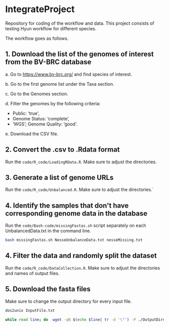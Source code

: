 # IntegrateProject
Repository for coding of the workflow and data. This project consists of testing Hyun workflow for different species. 

The workflow goes as follows.

## 1. Download the list of the genomes of interest from the BV-BRC database

a. Go to https://www.bv-brc.org/ and find species of interest.

b. Go to the first genome list under the Taxa section.

c. Go to the Genomes section.

d. Filter the genomes by the following criteria: 
- Public: ‘true',
- Genome Status: ‘complete’,
- ‘WGS’; Genome Quality: ‘good’.

e. Download the CSV file. 

## 2. Convert the .csv to .Rdata format

Run the `code/R_code/LoadingRData.R`. Make sure to adjust the directories.

## 3. Generate a list of genome URLs 

Run the `code/R_code/Unbalanced.R`. Make sure to adjust the directories.`

## 4. Identify the samples that don't have corresponding genome data in the database

Run the `code/Bash-code/missingFastas.sh` script separately on each UnbalancedData.txt in the command line. 

```bash
bash missingFastas.sh NesseUnbalanceData.txt nesseMissing.txt
```

## 4. Filter the data and randomly split the dataset

Run the `code/R_code/DataCollection.R`. Make sure to adjust the directories and names of output files. 

## 5. Download the fasta files

Make sure to change the output directory for every input file. 

```bash
dos2unix InputFile.txt

while read line; do  wget -qN $(echo $line| tr -d '\"') -P ./OutputDirectory ; done < InputFile.txt
```
